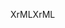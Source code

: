 <span data-ttu-id="60f39-101">XrML</span><span class="sxs-lookup"><span data-stu-id="60f39-101">XrML</span></span>